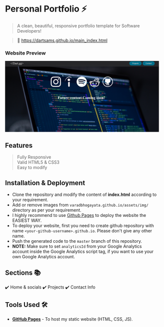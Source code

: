 # Personal Portfolio ⚡️ 
> A clean, beautiful, responsive portfolio template for Software Developers!

> 	https://dartsams.github.io/main_index.html


### Website Preview
<p align="center"> 
  <kbd>
    <a href="https://dartsams.github.io/assets/portfolio-website-preview.PNG" target="_blank"><img src="assets/portfolio-website-preview.PNG">
  </a>
  </kbd>
</p>


## Features 
> Fully Responsive\
> Valid HTML5 & CSS3\
> Easy to modify

## Installation & Deployment 
- Clone the repository and modify the content of <b>index.html</b> according to your requirement.
- Add or remove images from `varadbhogayata.github.io/assets/img/` directory as per your requirement.
- I highly recommend to use [Github Pages](https://create-react-app.dev/docs/deployment/#github-pages) to deploy the website the EASIEST WAY.
- To deploy your website, first you need to create github repository with name `<your-github-username>.github.io`. Please don't give any other name.
- Push the generated code to the `master` branch of this repository.
- <b>NOTE:</b> Make sure to set `analyticsId` from your Google Analytics account inside the Google Analytics script tag, if you want to use your own Google Analytics account.

## Sections 📚
✔️ Home & socials
✔️ Projects
✔️ Contact Info


## Tools Used 🛠️
* [<b>GitHub Pages</b>](https://create-react-app.dev/docs/deployment/#github-pages) - To host my static website (HTML, CSS, JS).


